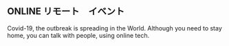 ## ONLINE リモート　イベント ##  
Covid-19, the outbreak is spreading in the World. Although you need to stay home, you can talk with people, using online tech.
